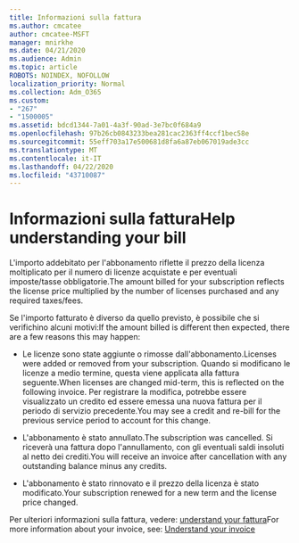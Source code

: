 ```yaml
---
title: Informazioni sulla fattura
ms.author: cmcatee
author: cmcatee-MSFT
manager: mnirkhe
ms.date: 04/21/2020
ms.audience: Admin
ms.topic: article
ROBOTS: NOINDEX, NOFOLLOW
localization_priority: Normal
ms.collection: Adm_O365
ms.custom:
- "267"
- "1500005"
ms.assetid: bdcd1344-7a01-4a3f-90ad-3e7bc0f684a9
ms.openlocfilehash: 97b26cb0843233bea281cac2363ff4ccf1bec58e
ms.sourcegitcommit: 55eff703a17e500681d8fa6a87eb067019ade3cc
ms.translationtype: MT
ms.contentlocale: it-IT
ms.lasthandoff: 04/22/2020
ms.locfileid: "43710087"
---
```

# <a name="help-understanding-your-bill"></a><span data-ttu-id="2fed3-102">Informazioni sulla fattura</span><span class="sxs-lookup"><span data-stu-id="2fed3-102">Help understanding your bill</span></span>

<span data-ttu-id="2fed3-103">L'importo addebitato per l'abbonamento riflette il prezzo della licenza moltiplicato per il numero di licenze acquistate e per eventuali imposte/tasse obbligatorie.</span><span class="sxs-lookup"><span data-stu-id="2fed3-103">The amount billed for your subscription reflects the license price multiplied by the number of licenses purchased and any required taxes/fees.</span></span>
  
<span data-ttu-id="2fed3-104">Se l'importo fatturato è diverso da quello previsto, è possibile che si verifichino alcuni motivi:</span><span class="sxs-lookup"><span data-stu-id="2fed3-104">If the amount billed is different then expected, there are a few reasons this may happen:</span></span>
  
- <span data-ttu-id="2fed3-105">Le licenze sono state aggiunte o rimosse dall'abbonamento.</span><span class="sxs-lookup"><span data-stu-id="2fed3-105">Licenses were added or removed from your subscription.</span></span> <span data-ttu-id="2fed3-106">Quando si modificano le licenze a medio termine, questa viene applicata alla fattura seguente.</span><span class="sxs-lookup"><span data-stu-id="2fed3-106">When licenses are changed mid-term, this is reflected on the following invoice.</span></span> <span data-ttu-id="2fed3-107">Per registrare la modifica, potrebbe essere visualizzato un credito ed essere emessa una nuova fattura per il periodo di servizio precedente.</span><span class="sxs-lookup"><span data-stu-id="2fed3-107">You may see a credit and re-bill for the previous service period to account for this change.</span></span>

- <span data-ttu-id="2fed3-108">L'abbonamento è stato annullato.</span><span class="sxs-lookup"><span data-stu-id="2fed3-108">The subscription was cancelled.</span></span> <span data-ttu-id="2fed3-109">Si riceverà una fattura dopo l'annullamento, con gli eventuali saldi insoluti al netto dei crediti.</span><span class="sxs-lookup"><span data-stu-id="2fed3-109">You will receive an invoice after cancellation with any outstanding balance minus any credits.</span></span>

- <span data-ttu-id="2fed3-110">L'abbonamento è stato rinnovato e il prezzo della licenza è stato modificato.</span><span class="sxs-lookup"><span data-stu-id="2fed3-110">Your subscription renewed for a new term and the license price changed.</span></span>

<span data-ttu-id="2fed3-111">Per ulteriori informazioni sulla fattura, vedere: [understand your fattura](https://docs.microsoft.com/office365/admin/subscriptions-and-billing/understand-your-invoice)</span><span class="sxs-lookup"><span data-stu-id="2fed3-111">For more information about your invoice, see: [Understand your invoice](https://docs.microsoft.com/office365/admin/subscriptions-and-billing/understand-your-invoice)</span></span>
